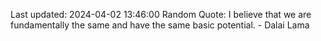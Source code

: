 Last updated: 2024-04-02 13:46:00
Random Quote: I believe that we are fundamentally the same and have the same basic potential. - Dalai Lama